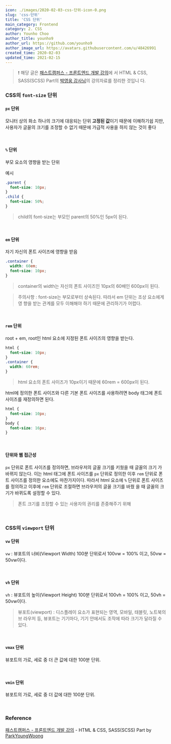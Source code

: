 ```yaml
---
icon: ./images/2020-02-03-css-단위-icon-0.png
slug: 'css-단위'
title: 'CSS 단위'
main_category: Frontend
category: 2. CSS
author: Younho Choo
author_title: younho9
author_url: https://github.com/younho9
author_image_url: https://avatars.githubusercontent.com/u/48426991
created_time: 2020-02-03
updated_time: 2021-02-15
---
```


> ❗️ 해당 글은
> [패스트캠퍼스 - 프론트엔드 개발 강의](https://www.fastcampus.co.kr/dev_online_react/)에
> 서 HTML & CSS, SASS(SCSS) Part의
> [박영웅 강사님](https://github.com/ParkYoungWoong)의 강의자료를 정리한 것입니
> 다.

### CSS의 `font-size` 단위

#### `px` 단위

모니터 상의 화소 하나의 크기에 대응되는 단위 **고정된 값**이기 때문에 이해하기쉽
지만, 사용자가 글꼴의 크기를 조정할 수 없기 때문에 가급적 사용을 하지 않는 것이
좋다

<br />

#### `%` 단위

부모 요소의 영향을 받는 단위

예시

```css
.parent {
  font-size: 10px;
}
.child {
  font-size: 50%;
}
```

> child의 font-size는 부모인 parent의 50%인 5px이 된다.

<br />

#### `em` 단위

자기 자신의 폰트 사이즈에 영향을 받음

```css
.container {
  width: 60em;
  font-size: 10px;
}
```

> container의 width는 자신의 폰트 사이즈인 10px의 60배인 600px이 된다.

> 주의사항 : font-size는 부모로부터 상속된다. 따라서 em 단위는 조상 요소에게 영
> 향을 받는 관계를 모두 이해해야 하기 때문에 관리하기가 어렵다.

<br />

#### `rem` 단위

root + em, root인 html 요소에 지정된 폰트 사이즈의 영향을 받는다.

```css
html {
  font-size: 10px;
}
.container {
  width: 60rem;
}
```

> html 요소의 폰트 사이즈가 10px이기 때문에 60rem = 600px이 된다.

html에 정의한 폰트 사이즈와 다른 기본 폰트 사이즈를 사용하려면 body 태그에 폰트
사이즈를 재정의하면 된다.

```css
html {
  font-size: 10px;
}
body {
  font-size: 16px;
}
```

<br />

#### 단위와 웹 접근성

`px` 단위로 폰트 사이즈를 정의하면, 브라우저의 글꼴 크기를 키웠을 때 글꼴의 크기
가 바뀌지 않는다. 이는 html 태그에 폰트 사이즈를 `px` 단위로 정의한 이후 `rem`
단위로 폰트 사이즈를 정의한 요소에도 마찬가지이다. 따라서 html 요소에 `%` 단위로
폰트 사이즈를 정의하고 이후에 `rem` 단위로 조절하면 브라우저의 글꼴 크기를 바꿨
을 때 글꼴의 크기가 바뀌도록 설정할 수 있다.

> 폰트 크기를 조정할 수 있는 사용자의 권리를 존중해주기 위해

<br />

### CSS의 `viewport` 단위

#### `vw` 단위

`vw` : 뷰포트의 너비(Viewport Width) 100분 단위로서 100vw = 100% 이고, 50vw =
50vw이다.

<br />

#### `vh` 단위

`vh` : 뷰포트의 높이(Viewport Height) 100분 단위로서 100vh = 100% 이고, 50vh =
50vw이다.

> 뷰포트(viewport) : 디스플레이 요소가 표현되는 영역, 모바일, 태블릿, 노트북의브
> 라우저 등, 뷰포트는 기기마다, 기기 안에서도 조작에 따라 크기가 달라질 수 있다.

<br />

#### `vmax` 단위

뷰포트의 가로, 세로 중 더 큰 값에 대한 100분 단위.

<br />

#### `vmin` 단위

뷰포트의 가로, 세로 중 더 값에 대한 100분 단위.

<br />

### Reference

[패스트캠퍼스 - 프론트엔드 개발 강의](https://www.fastcampus.co.kr/dev_online_react/) -
HTML & CSS, SASS(SCSS) Part by
[ParkYoungWoong](https://github.com/ParkYoungWoong)
